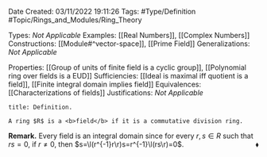 <div class="topSpace"></div>

Date Created: 03/11/2022 19:11:26
Tags: #Type/Definition #Topic/Rings_and_Modules/Ring_Theory

Types: <i>Not Applicable</i>
Examples: [[Real Numbers]], [[Complex Numbers]]
Constructions: [[Module#^vector-space]], [[Prime Field]]
Generalizations: <i>Not Applicable</i>

Properties: [[Group of units of finite field is a cyclic group]], [[Polynomial ring over fields is a EUD]]
Sufficiencies: [[Ideal is maximal iff quotient is a field]], [[Finite integral domain implies field]]
Equivalences: [[Characterizations of fields]]
Justifications: <i>Not Applicable</i>

``` ad-Definition
title: Definition.

A ring $R$ is a <b>field</b> if it is a commutative division ring.

```

<b>Remark.</b> Every field is an integral domain since for every $r,s\in R$ such that $rs=0$, if $r\neq0$, then $s=\l(r^{-1}r\r)s=r^{-1}\l(rs\r)=0$.<span style="float:right;">$\blacklozenge$</span>
